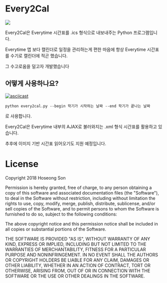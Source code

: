 # Every2Cal

![](https://i.imgur.com/O098TZc.png)

Every2Cal은 Everytime 시간표를 .ics 형식으로 내보내주는 Python 프로그램입니다.

Everytime 앱 보다 캘린더로 일정을 관리하는게 편한 마음에 항상 Everytime 시간표를 수기로 캘린더에 적곤 했습니다.
 
그 수고로움을 덜고자 개발했습니다

## 어떻게 사용하나요?

[![asciicast](https://asciinema.org/a/Quj8e7BmLGcB47URx7kKPQkSF.png)](https://asciinema.org/a/Quj8e7BmLGcB47URx7kKPQkSF)

`python every2cal.py --begin 학기가 시작하는 날짜 --end 학기가 끝나는 날짜`

로 사용합니다.

Every2Cal은 Everytime 내부의 AJAX로 불러와지는 .xml 형식 시간표를 활용하고 있습니다.

추후에 이미지 기반 시간표 읽어오기도 지원 예정입니다.

# License

Copyright 2018 Hoseong Son

Permission is hereby granted, free of charge, to any person obtaining a copy of this software and associated documentation files (the "Software"), to deal in the Software without restriction, including without limitation the rights to use, copy, modify, merge, publish, distribute, sublicense, and/or sell copies of the Software, and to permit persons to whom the Software is furnished to do so, subject to the following conditions:

The above copyright notice and this permission notice shall be included in all copies or substantial portions of the Software.

THE SOFTWARE IS PROVIDED "AS IS", WITHOUT WARRANTY OF ANY KIND, EXPRESS OR IMPLIED, INCLUDING BUT NOT LIMITED TO THE WARRANTIES OF MERCHANTABILITY, FITNESS FOR A PARTICULAR PURPOSE AND NONINFRINGEMENT. IN NO EVENT SHALL THE AUTHORS OR COPYRIGHT HOLDERS BE LIABLE FOR ANY CLAIM, DAMAGES OR OTHER LIABILITY, WHETHER IN AN ACTION OF CONTRACT, TORT OR OTHERWISE, ARISING FROM, OUT OF OR IN CONNECTION WITH THE SOFTWARE OR THE USE OR OTHER DEALINGS IN THE SOFTWARE.
